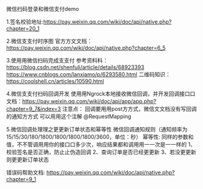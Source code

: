 微信扫码登录和微信支付demo

1.签名校验地址:https://pay.weixin.qq.com/wiki/doc/api/native.php?chapter=20_1

2.微信⽀支付时序图 官⽅方⽂文档：
https://pay.weixin.qq.com/wiki/doc/api/native.php?chapter=6_5

3.使⽤用微信扫码完成⽀支付
参考资料料：https://blog.csdn.net/shenfuli/article/details/68923393
https://www.cnblogs.com/lanxiamo/p/6293580.html
二维码知识：https://coolshell.cn/articles/10590.html

4.微信⽀支付扫码回调开发
使⽤用Ngrock本地接收微信回调，并开发回调接⼝口
文档：https://pay.weixin.qq.com/wiki/doc/api/app/app.php?chapter=9_7&index=3
注意点：
回调要⽤用post⽅方式，微信⽂文档没有写回调的通知⽅方式
可以⽤用这个注解 @RequestMapping

5.微信回调处理理之更更新订单状态和幂等性
微信回调通知规则（通知频率为15/15/30/180/1800/1800/1800/1800/3600，单位：秒）
幂等性: 同样的参数和值，不不管调⽤用你的接⼝口多少次，响应结果都和调⽤用⼀一次是⼀一样的
1、校验签名是否正确，防⽌止伪造回调
2、查询订单是否已经更更新
3、若没更更新则更更新订单状态


错误码帮助文档:
https://pay.weixin.qq.com/wiki/doc/api/native.php?chapter=9_1